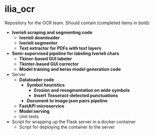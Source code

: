 

# ilia_ocr
Repository for the OCR team. Should contain (completed items in bold):
 * **Iverieli scraping and segmenting code**
 	 * **Iverieli downloader**
 	 * **Iverieli segmenter**
	 * **Text extractor for PDFs with text layers**
 * **Semi-supervised pipeline for labeling Iverieli chars**
	 * **Tkiner-based GUI labeler**
	 * **Tkinter-based GUI corrector**
	 * **Model training and keras model generation code**
 * Server
    * **Dataloader code**
        * **Symbol heuristics**
            * **Erosion and resegmentation on wide symbols**
            * **Insert Tesseract-detected punctuations**
        * **Document to image:json pairs pipeline**
    * **FastAPI microservice**
    * **Model serving**
    * Unit tests
 * Script for wrapping up the Flask server in a docker container 
	 * Script for deploying the container to the server
